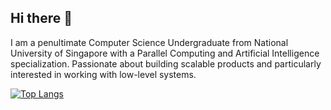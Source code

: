 ## Hi there 👋

I am a penultimate Computer Science Undergraduate from National University of Singapore with a Parallel Computing
and Artificial Intelligence specialization. Passionate about building scalable products and particularly interested in working with low-level systems.



[![Top Langs](https://github-readme-stats.vercel.app/api/top-langs/?username=zunedz&hide=jupyter%20notebook&layout=compact&theme=dracula)](https://github.com/anuraghazra/github-readme-stats)
<!--
**zunedz/zunedz** is a ✨ _special_ ✨ repository because its `README.md` (this file) appears on your GitHub profile.

Here are some ideas to get you started:

- 🔭 I’m currently working on ...
- 🌱 I’m currently learning ...
- 👯 I’m looking to collaborate on ...
- 🤔 I’m looking for help with ...
- 💬 Ask me about ...
- 📫 How to reach me: ...
- 😄 Pronouns: ...
- ⚡ Fun fact: ...
-->
